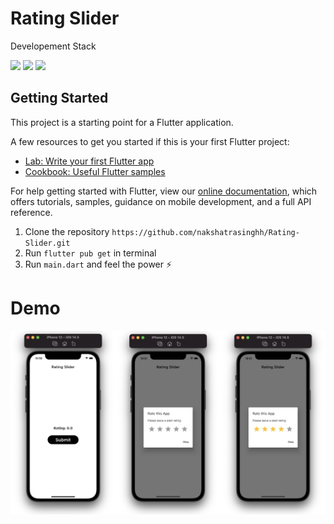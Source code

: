 # Rating Slider

Developement Stack 

![](https://img.shields.io/badge/Dart-0175C2?style=for-the-badge&logo=dart&logoColor=white)
![](https://img.shields.io/badge/Flutter-02569B?style=for-the-badge&logo=flutter&logoColor=white)
![](https://img.shields.io/badge/Figma-F24E1E?style=for-the-badge&logo=figma&logoColor=white)

## Getting Started

This project is a starting point for a Flutter application.

A few resources to get you started if this is your first Flutter project:

- [Lab: Write your first Flutter app](https://flutter.dev/docs/get-started/codelab)
- [Cookbook: Useful Flutter samples](https://flutter.dev/docs/cookbook)

For help getting started with Flutter, view our
[online documentation](https://flutter.dev/docs), which offers tutorials,
samples, guidance on mobile development, and a full API reference.

1. Clone the repository `https://github.com/nakshatrasinghh/Rating-Slider.git`
2. Run `flutter pub get` in terminal
3. Run `main.dart` and feel the power ⚡️

# Demo

<p align="center">
<img title="UI/UX iOS" src="assets/readme/demo.jpg"> 
